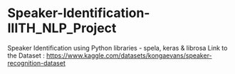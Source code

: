 # Speaker-Identification-IIITH_NLP_Project

Speaker Identification using Python libraries - spela, keras & librosa
Link to the Dataset : https://www.kaggle.com/datasets/kongaevans/speaker-recognition-dataset
